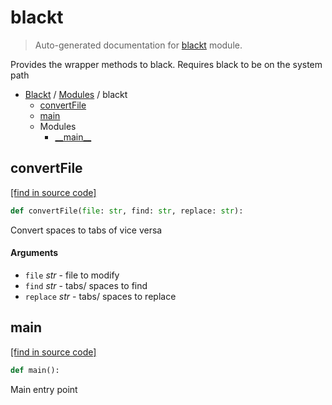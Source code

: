 # blackt

> Auto-generated documentation for [blackt](../../blackt/__init__.py) module.

Provides the wrapper methods to black. Requires black to be on the system path

- [Blackt](../README.md#blackt-index) / [Modules](../README.md#blackt-modules) / blackt
    - [convertFile](#convertfile)
    - [main](#main)
    - Modules
        - [\_\_main\_\_](module.md#__main__)

## convertFile

[[find in source code]](../../blackt/__init__.py#L47)

```python
def convertFile(file: str, find: str, replace: str):
```

Convert spaces to tabs of vice versa

#### Arguments

- `file` *str* - file to modify
- `find` *str* - tabs/ spaces to find
- `replace` *str* - tabs/ spaces to replace

## main

[[find in source code]](../../blackt/__init__.py#L16)

```python
def main():
```

Main entry point
